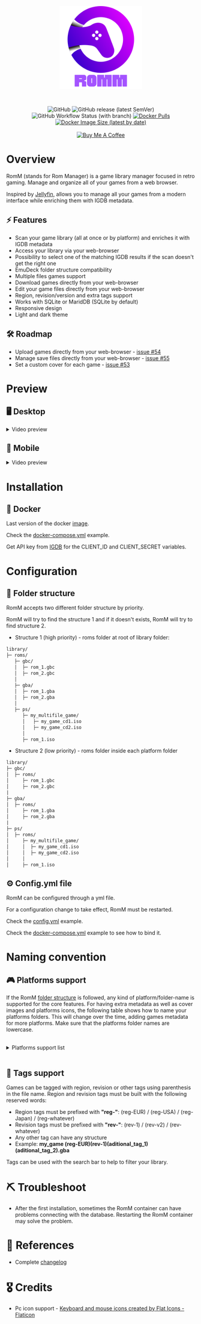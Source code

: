 <div align="center">
  <h1 style="padding:20px;"><img src="romm.svg" height="220px" width="auto" alt="RomM Logo"></h1>
  <img alt="GitHub" src="https://img.shields.io/github/license/zurdi15/romm?style=flat-square">
  <img alt="GitHub release (latest SemVer)" src="https://img.shields.io/github/v/release/zurdi15/romm?style=flat-square">
  <img alt="GitHub Workflow Status (with branch)" src="https://img.shields.io/github/actions/workflow/status/zurdi15/romm/image.yml?style=flat-square&branch=master">
  <a href="https://hub.docker.com/r/zurdi15/romm">
  <img alt="Docker Pulls" src="https://img.shields.io/docker/pulls/zurdi15/romm?style=flat-square">
  <img alt="Docker Image Size (latest by date)" src="https://img.shields.io/docker/image-size/zurdi15/romm?style=flat-square">
</div>
<br>
<div align="center">
  <a href="https://www.buymeacoff.ee/zurdi15" target="_blank"><img src="https://www.buymeacoffee.com/assets/img/custom_images/orange_img.png" alt="Buy Me A Coffee" target="_blank"></a>
</div>

# Overview

RomM (stands for Rom Manager) is a game library manager focused in retro gaming. Manage and organize all of your games from a web browser.

Inspired by [Jellyfin](https://jellyfin.org/), allows you to manage all your games from a modern interface while enriching them with IGDB metadata.

## ⚡ Features

* Scan your game library (all at once or by platform) and enriches it with IGDB metadata
* Access your library via your web-browser
* Possibility to select one of the matching IGDB results if the scan doesn't get the right one
* EmuDeck folder structure compatibility
* Multiple files games support
* Download games directly from your web-browser
* Edit your game files directly from your web-browser
* Region, revision/version and extra tags support
* Works with SQLite or MaridDB (SQLite by default)
* Responsive design
* Light and dark theme

## 🛠 Roadmap

* Upload games directly from your web-browser - [issue #54](https://github.com/zurdi15/romm/issues/54)
* Manage save files directly from your web-browser - [issue #55](https://github.com/zurdi15/romm/issues/55)
* Set a custom cover for each game - [issue #53](https://github.com/zurdi15/romm/issues/53)

# Preview

## 🖥 Desktop

<details><summary>Video preview</summary><span>https://user-images.githubusercontent.com/34356590/227992371-33056130-c067-49c1-ae32-b3ba78db6798.mp4</span></details>

## 📱 Mobile

<details><summary>Video preview</summary><span>https://user-images.githubusercontent.com/34356590/228007442-0a9cbf6b-4b62-4c1a-aad8-48b13e6337e8.mp4</span></details>

# Installation

## 🐳 Docker

Last version of the docker [image](https://hub.docker.com/r/zurdi15/romm/tags).

Check the [docker-compose.yml](https://github.com/zurdi15/romm/blob/master/examples/docker-compose.example.yml) example.

Get API key from [IGDB](https://api-docs.igdb.com/#about) for the CLIENT_ID and CLIENT_SECRET variables. 

# Configuration

## 📁 Folder structure

RomM accepts two different folder structure by priority.

RomM will try to find the structure 1 and if it doesn't exists, RomM will try to find structure 2.

  - Structure 1 (high priority) - roms folder at root of library folder:
  ```
  library/
  ├─ roms/
     ├─ gbc/
     │  ├─ rom_1.gbc
     │  ├─ rom_2.gbc
     │
     ├─ gba/
     │  ├─ rom_1.gba
     │  ├─ rom_2.gba
     │ 
     ├─ ps/
        ├─ my_multifile_game/
        │   ├─ my_game_cd1.iso
        │   ├─ my_game_cd2.iso
        │
        ├─ rom_1.iso
  ```
  - Structure 2 (low priority) - roms folder inside each platform folder
  ```
  library/
  ├─ gbc/
  │  ├─ roms/
  │     ├─ rom_1.gbc
  │     ├─ rom_2.gbc
  |
  ├─ gba/
  │  ├─ roms/
  │     ├─ rom_1.gba
  │     ├─ rom_2.gba
  |
  ├─ ps/
  │  ├─ roms/
  │     ├─ my_multifile_game/
  │     │  ├─ my_game_cd1.iso
  │     │  ├─ my_game_cd2.iso
  │     │
  │     ├─ rom_1.iso
  ```

## ⚙️ Config.yml file

RomM can be configured through a yml file.

For a configuration change to take effect, RomM must be restarted.

Check the [config.yml](https://github.com/zurdi15/romm/blob/master/examples/config.example.yml) example.

Check the [docker-compose.yml](https://github.com/zurdi15/romm/blob/master/examples/docker-compose.example.yml) example to see how to bind it.

# Naming convention 

## 🎮 Platforms support

If the RomM [folder structure](#📁-folder-structure) is followed, any kind of platform/folder-name is supported for the core features. For having extra metadata as well as cover images and platforms icons, the following table shows how to name your platforms folders.
This will change over the time, adding games metadata for more platforms. Make sure that the platforms folder names are lowercase.

<br>
<details>
  <summary>Platforms support list</summary>
  <span>

| slug                    | name                                | games metadata |
|---------------          |-------------------------------------|     :----:     |
| 3ds                     | Nintendo 3DS                        | ✅             |
| amiga                   | Amiga                               | ✅             |
| arcade                  | Arcade                              | ✅             |
| atari                   | atari                               | ❌             |
| coleco                  | coleco                              | ❌             |
| c64                     | Commodore C64/128/MAX               | ✅             |
| cpc                     | cpc                                 | ❌             |
| cps1                    | cps1                                | ❌             |
| cps2                    | cps2                                | ❌             |
| cps3                    | cps3                                | ❌             |
| daphne                  | daphne                              | ❌             |
| dc                      | Dreamcast                           | ✅             |
| dos                     | DOS                                 | ✅             |
| fairchild               | fairchild                           | ❌             |
| fba2012                 | fba2012                             | ❌             |
| fbneo                   | fbneo                               | ❌             |
| fds                     | Family Computer Disk System         | ✅             |
| gb                      | Game Boy                            | ✅             |
| gba                     | Game Boy Advance                    | ✅             |
| gbc                     | Game Boy Color                      | ✅             |
| genesis-slash-megadrive | Sega Mega Drive/Genesis             | ✅             |
| gg                      | gg                                  | ❌             |
| gw                      | gw                                  | ❌             |
| intellivision           | Intellivision                       | ✅             |
| jaguar                  | Atari Jaguar                        | ✅             |
| lynx                    | Atari Lynx                          | ✅             |
| md                      | md                                  | ❌             |
| megaduck                | megaduck                            | ❌             |
| ms                      | ms                                  | ❌             |
| msx                     | MSX                                 | ✅             |
| n64                     | Nintendo 64                         | ✅             |
| nds                     | Nintendo DS                         | ✅             |
| neocd                   | neocd                               | ❌             |
| neogeo                  | neogeo                              | ❌             |
| nes                     | Nintendo Entertainment System       | ✅             |
| ngc                     | Nintendo GameCube                   | ✅             |
| ngp                     | ngp                                 | ❌             |
| odyssey                 | odyssey                             | ❌             |
| pce                     | pce                                 | ❌             |
| pcecd                   | pcecd                               | ❌             |
| pico                    | pico                                | ❌             |
| poke                    | poke                                | ❌             |
| ps                      | PlayStation                         | ✅             |
| ps2                     | PlayStation 2                       | ✅             |
| ps3                     | PlayStation 3                       | ✅             |
| ps4                     | ps4                                 | ❌             |
| psp                     | PlayStation Portable                | ✅             |
| psvita                  | PlayStation Vita                    | ✅             |
| saturn                  | Sega Saturn                         | ✅             |
| scummvm                 | scummvm                             | ❌             |
| segacd                  | Sega CD                             | ✅             |
| segasgone               | segasgone                           | ❌             |
| sms                     | Sega Master System/Mark III         | ✅             |
| sgb                     | sgb                                 | ❌             |
| sgfx                    | sgfx                                | ❌             |
| snes                    | Super Nintendo Entertainment System | ✅             |
| supervision             | supervision                         | ❌             |
| switch                  | Nintendo Switch                     | ✅             |
| wii                     | Wii                                 | ✅             |
| win                     | PC (Microsoft Windows)              | ✅             |
| wiiu                    | Wii U                               | ✅             |
| wonderswan              | WonderSwan                          | ✅             |
| wonderswan-color        | WonderSwan Color                    | ✅             |
| xbox                    | Xbox                                | ✅             |
| xbox360                 | Xbox 360                            | ✅             |
| xboxone                 | Xbox One                            | ✅             |

  </span>
</details>
<br>

## 📑 Tags support

Games can be tagged with region, revision or other tags using parenthesis in the file name. Region and revision tags must be built with the following reserved words:
  - Region tags must be prefixed with **"reg-"**: (reg-EUR) / (reg-USA) / (reg-Japan) / (reg-whatever)
  - Revision tags must be prefixed with **"rev-"**: (rev-1) / (rev-v2) / (rev-whatever)
  - Any other tag can have any structure
  - Example: **my_game (reg-EUR)(rev-1)(aditional_tag_1)(aditional_tag_2).gba**

Tags can be used with the search bar to help to filter your library.

# ⛏ Troubleshoot

* After the first installation, sometimes the RomM container can have problems connecting with the database. Restarting the RomM container may solve the problem.

# 🧾 References

* Complete [changelog](https://github.com/zurdi15/romm/blob/master/CHANGELOG.md)

# 🎖 Credits

* Pc icon support - <a href="https://www.flaticon.com/free-icons/keyboard-and-mouse" title="Keyboard and mouse icons">Keyboard and mouse icons created by Flat Icons - Flaticon</a>
